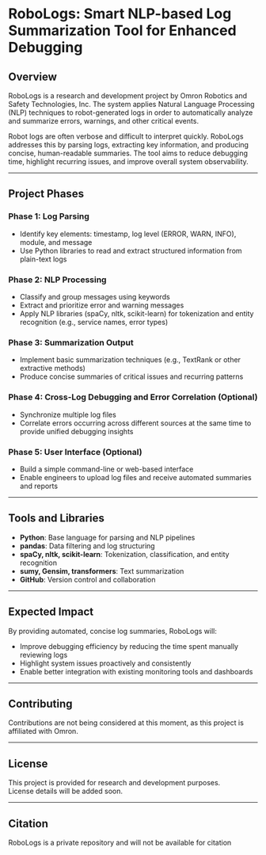 # RoboLogs: Smart NLP-based Log Summarization Tool for Enhanced Debugging

## Overview

RoboLogs is a research and development project by Omron Robotics and Safety Technologies, Inc. The system applies Natural Language Processing (NLP) techniques to robot-generated logs in order to automatically analyze and summarize errors, warnings, and other critical events.

Robot logs are often verbose and difficult to interpret quickly. RoboLogs addresses this by parsing logs, extracting key information, and producing concise, human-readable summaries. The tool aims to reduce debugging time, highlight recurring issues, and improve overall system observability.

---

## Project Phases

### Phase 1: Log Parsing
- Identify key elements: timestamp, log level (ERROR, WARN, INFO), module, and message  
- Use Python libraries to read and extract structured information from plain-text logs  

### Phase 2: NLP Processing
- Classify and group messages using keywords  
- Extract and prioritize error and warning messages  
- Apply NLP libraries (spaCy, nltk, scikit-learn) for tokenization and entity recognition (e.g., service names, error types)  

### Phase 3: Summarization Output
- Implement basic summarization techniques (e.g., TextRank or other extractive methods)  
- Produce concise summaries of critical issues and recurring patterns  

### Phase 4: Cross-Log Debugging and Error Correlation (Optional)
- Synchronize multiple log files  
- Correlate errors occurring across different sources at the same time to provide unified debugging insights  

### Phase 5: User Interface (Optional)
- Build a simple command-line or web-based interface  
- Enable engineers to upload log files and receive automated summaries and reports  

---

## Tools and Libraries

- **Python**: Base language for parsing and NLP pipelines  
- **pandas**: Data filtering and log structuring  
- **spaCy, nltk, scikit-learn**: Tokenization, classification, and entity recognition  
- **sumy, Gensim, transformers**: Text summarization  
- **GitHub**: Version control and collaboration  

---

## Expected Impact

By providing automated, concise log summaries, RoboLogs will:  
- Improve debugging efficiency by reducing the time spent manually reviewing logs  
- Highlight system issues proactively and consistently  
- Enable better integration with existing monitoring tools and dashboards  

---

## Contributing

Contributions are not being considered at this moment, as this project is affiliated with Omron.  

---

## License

This project is provided for research and development purposes.  
License details will be added soon.  

---

## Citation

RoboLogs is a private repository and will not be available for citation
